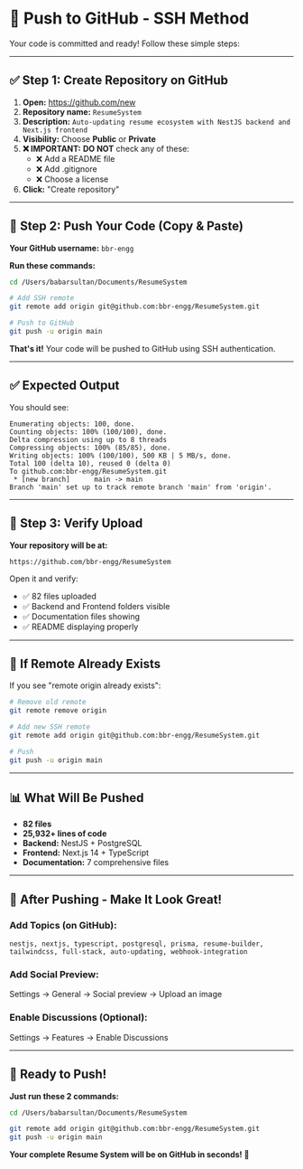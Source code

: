 # 🚀 Push to GitHub - SSH Method

Your code is committed and ready! Follow these simple steps:

---

## ✅ Step 1: Create Repository on GitHub

1. **Open:** https://github.com/new
2. **Repository name:** `ResumeSystem`
3. **Description:** `Auto-updating resume ecosystem with NestJS backend and Next.js frontend`
4. **Visibility:** Choose **Public** or **Private**
5. **❌ IMPORTANT:** **DO NOT** check any of these:
   - ❌ Add a README file
   - ❌ Add .gitignore
   - ❌ Choose a license
6. **Click:** "Create repository"

---

## 🔑 Step 2: Push Your Code (Copy & Paste)

**Your GitHub username:** `bbr-engg`

**Run these commands:**

```bash
cd /Users/babarsultan/Documents/ResumeSystem

# Add SSH remote
git remote add origin git@github.com:bbr-engg/ResumeSystem.git

# Push to GitHub
git push -u origin main
```

**That's it!** Your code will be pushed to GitHub using SSH authentication.

---

## ✅ Expected Output

You should see:
```
Enumerating objects: 100, done.
Counting objects: 100% (100/100), done.
Delta compression using up to 8 threads
Compressing objects: 100% (85/85), done.
Writing objects: 100% (100/100), 500 KB | 5 MB/s, done.
Total 100 (delta 10), reused 0 (delta 0)
To github.com:bbr-engg/ResumeSystem.git
 * [new branch]      main -> main
Branch 'main' set up to track remote branch 'main' from 'origin'.
```

---

## 🎉 Step 3: Verify Upload

**Your repository will be at:**
```
https://github.com/bbr-engg/ResumeSystem
```

Open it and verify:
- ✅ 82 files uploaded
- ✅ Backend and Frontend folders visible
- ✅ Documentation files showing
- ✅ README displaying properly

---

## 🔧 If Remote Already Exists

If you see "remote origin already exists":
```bash
# Remove old remote
git remote remove origin

# Add new SSH remote
git remote add origin git@github.com:bbr-engg/ResumeSystem.git

# Push
git push -u origin main
```

---

## 📊 What Will Be Pushed

- **82 files**
- **25,932+ lines of code**
- **Backend:** NestJS + PostgreSQL
- **Frontend:** Next.js 14 + TypeScript
- **Documentation:** 7 comprehensive files

---

## 🎨 After Pushing - Make It Look Great!

### Add Topics (on GitHub):
```
nestjs, nextjs, typescript, postgresql, prisma, resume-builder, 
tailwindcss, full-stack, auto-updating, webhook-integration
```

### Add Social Preview:
Settings → General → Social preview → Upload an image

### Enable Discussions (Optional):
Settings → Features → Enable Discussions

---

## 🚀 Ready to Push!

**Just run these 2 commands:**

```bash
cd /Users/babarsultan/Documents/ResumeSystem

git remote add origin git@github.com:bbr-engg/ResumeSystem.git
git push -u origin main
```

**Your complete Resume System will be on GitHub in seconds! 🎉**

